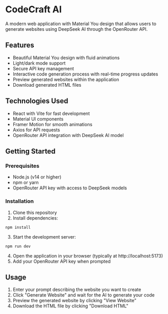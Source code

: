 # CodeCraft AI

A modern web application with Material You design that allows users to generate websites using DeepSeek AI through the OpenRouter API.

## Features

- Beautiful Material You design with fluid animations 
- Light/dark mode support
- Secure API key management
- Interactive code generation process with real-time progress updates
- Preview generated websites within the application
- Download generated HTML files

## Technologies Used

- React with Vite for fast development
- Material UI components
- Framer Motion for smooth animations
- Axios for API requests
- OpenRouter API integration with DeepSeek AI model

## Getting Started

### Prerequisites

- Node.js (v14 or higher)
- npm or yarn
- OpenRouter API key with access to DeepSeek models

### Installation

1. Clone this repository
2. Install dependencies:

```
npm install
```

3. Start the development server:

```
npm run dev
```

4. Open the application in your browser (typically at http://localhost:5173)
5. Add your OpenRouter API key when prompted

## Usage

1. Enter your prompt describing the website you want to create
2. Click "Generate Website" and wait for the AI to generate your code
3. Preview the generated website by clicking "View Website"
4. Download the HTML file by clicking "Download HTML"